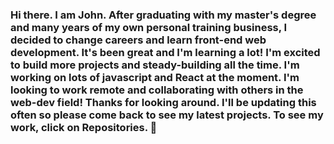 ### Hi there. I am John. After graduating with my master's degree and many years of my own personal training business, I decided to change careers and learn front-end web development. It's been great and I'm learning a lot! I'm excited to build more projects and steady-building all the time. I'm working on lots of javascript and React at the moment. I'm looking to work remote and collaborating with others in the web-dev field! Thanks for looking around. I'll be updating this often so please come back to see my latest projects. To see my work, click on Repositories.  👋

<!--
**jb679/jb679** is a ✨ _special_ ✨ repository because its `README.md` (this file) appears on your GitHub profile.

Here are some ideas to get you started:

- 🔭 I’m currently working on ...
- 🌱 I’m currently learning ...
- 👯 I’m looking to collaborate on ...
- 🤔 I’m looking for help with ...
- 💬 Ask me about ...
- 📫 How to reach me: ...
- 😄 Pronouns: ...
- ⚡ Fun fact: ...
-->
